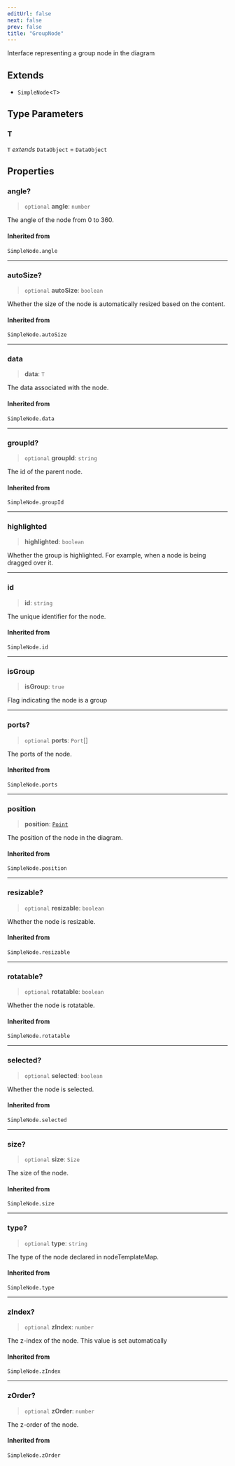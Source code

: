 ```yaml
---
editUrl: false
next: false
prev: false
title: "GroupNode"
---
```


Interface representing a group node in the diagram

## Extends

- `SimpleNode`\<`T`\>

## Type Parameters

### T

`T` *extends* `DataObject` = `DataObject`

## Properties

### angle?

> `optional` **angle**: `number`

The angle of the node from 0 to 360.

#### Inherited from

`SimpleNode.angle`

***

### autoSize?

> `optional` **autoSize**: `boolean`

Whether the size of the node is automatically resized based on the content.

#### Inherited from

`SimpleNode.autoSize`

***

### data

> **data**: `T`

The data associated with the node.

#### Inherited from

`SimpleNode.data`

***

### groupId?

> `optional` **groupId**: `string`

The id of the parent node.

#### Inherited from

`SimpleNode.groupId`

***

### highlighted

> **highlighted**: `boolean`

Whether the group is highlighted. For example, when a node is being dragged over it.

***

### id

> **id**: `string`

The unique identifier for the node.

#### Inherited from

`SimpleNode.id`

***

### isGroup

> **isGroup**: `true`

Flag indicating the node is a group

***

### ports?

> `optional` **ports**: `Port`[]

The ports of the node.

#### Inherited from

`SimpleNode.ports`

***

### position

> **position**: [`Point`](/api/types/point/)

The position of the node in the diagram.

#### Inherited from

`SimpleNode.position`

***

### resizable?

> `optional` **resizable**: `boolean`

Whether the node is resizable.

#### Inherited from

`SimpleNode.resizable`

***

### rotatable?

> `optional` **rotatable**: `boolean`

Whether the node is rotatable.

#### Inherited from

`SimpleNode.rotatable`

***

### selected?

> `optional` **selected**: `boolean`

Whether the node is selected.

#### Inherited from

`SimpleNode.selected`

***

### size?

> `optional` **size**: `Size`

The size of the node.

#### Inherited from

`SimpleNode.size`

***

### type?

> `optional` **type**: `string`

The type of the node declared in nodeTemplateMap.

#### Inherited from

`SimpleNode.type`

***

### zIndex?

> `optional` **zIndex**: `number`

The z-index of the node. This value is set automatically

#### Inherited from

`SimpleNode.zIndex`

***

### zOrder?

> `optional` **zOrder**: `number`

The z-order of the node.

#### Inherited from

`SimpleNode.zOrder`
